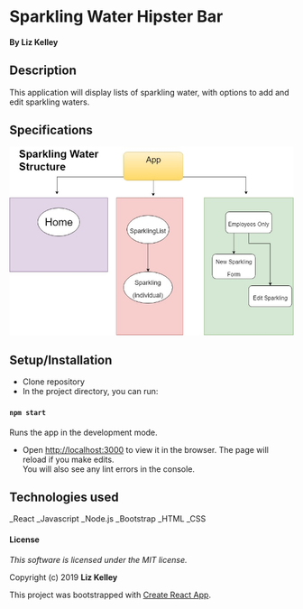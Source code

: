 # Sparkling Water Hipster Bar

#### By Liz Kelley

## Description
This application will display lists of sparkling water, with options to add and edit sparkling waters.

## Specifications
![Component Structure](./src/assets/sparkling-component-structure.jpg)

## Setup/Installation

* Clone repository
* In the project directory, you can run:
#### `npm start`
  Runs the app in the development mode.<br>

* Open [http://localhost:3000](http://localhost:3000) to view it in the browser.
  The page will reload if you make edits.<br>
  You will also see any lint errors in the console.

## Technologies used
_React
_Javascript
_Node.js
_Bootstrap
_HTML
_CSS

#### License
*This software is licensed under the MIT license.*

Copyright (c) 2019 **Liz Kelley**

This project was bootstrapped with [Create React App](https://github.com/facebook/create-react-app).